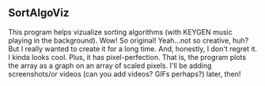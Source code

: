 ## SortAlgoViz

This program helps vizualize sorting algorithms (with KEYGEN music playing in the background). Wow! So original! Yeah...not so creative, huh? But I really wanted to create it for a long time. And, honestly, I don't regret it. I kinda looks cool. Plus, it has pixel-perfection. That is, the program plots the array as a graph on an array of scaled pixels. I'll be adding screenshots/or videos (can you add videos? GIFs perhaps?) later, then!
